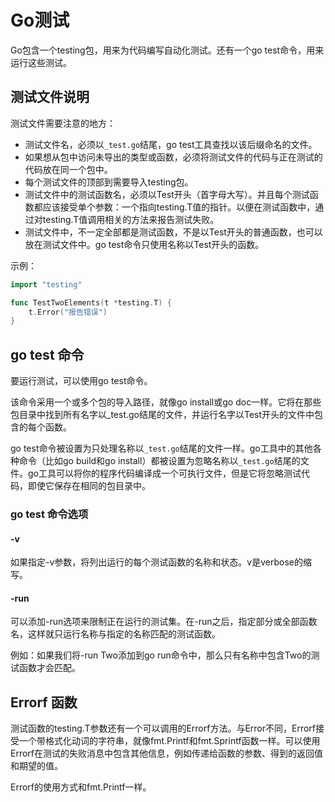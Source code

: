 # Go测试

Go包含一个testing包，用来为代码编写自动化测试。还有一个go test命令，用来运行这些测试。



## 测试文件说明

测试文件需要注意的地方：

- 测试文件名，必须以`_test.go`结尾，go test工具查找以该后缀命名的文件。
- 如果想从包中访问未导出的类型或函数，必须将测试文件的代码与正在测试的代码放在同一个包中。
- 每个测试文件的顶部到需要导入testing包。
- 测试文件中的测试函数名，必须以Test开头（首字母大写）。并且每个测试函数都应该接受单个参数：一个指向testing.T值的指针。以便在测试函数中，通过对testing.T值调用相关的方法来报告测试失败。
- 测试文件中，不一定全部都是测试函数，不是以Test开头的普通函数，也可以放在测试文件中。go test命令只使用名称以Test开头的函数。

示例：

```go
import "testing"

func TestTwoElements(t *testing.T) {
	t.Error("报告错误")
}
```



## go test 命令

要运行测试，可以使用go test命令。

该命令采用一个或多个包的导入路径，就像go install或go doc一样。它将在那些包目录中找到所有名字以_test.go结尾的文件，并运行名字以Test开头的文件中包含的每个函数。

go test命令被设置为只处理名称以`_test.go`结尾的文件一样。go工具中的其他各种命令（比如go build和go install）都被设置为忽略名称以`_test.go`结尾的文件。go工具可以将你的程序代码编译成一个可执行文件，但是它将忽略测试代码，即使它保存在相同的包目录中。

### go test 命令选项

#### -v

如果指定-v参数，将列出运行的每个测试函数的名称和状态。v是verbose的缩写。

#### -run

可以添加-run选项来限制正在运行的测试集。在-run之后，指定部分或全部函数名，这样就只运行名称与指定的名称匹配的测试函数。

例如：如果我们将-run Two添加到go run命令中，那么只有名称中包含Two的测试函数才会匹配。



## Errorf 函数

测试函数的testing.T参数还有一个可以调用的Errorf方法。与Error不同，Errorf接受一个带格式化动词的字符串，就像fmt.Printf和fmt.Sprintf函数一样。可以使用Errorf在测试的失败消息中包含其他信息，例如传递给函数的参数、得到的返回值和期望的值。

Errorf的使用方式和fmt.Printf一样。